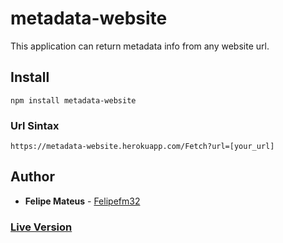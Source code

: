# metadata-website

This application can return metadata info from  any website url.

## Install
```shell
npm install metadata-website
```


### Url Sintax

```url
https://metadata-website.herokuapp.com/Fetch?url=[your_url]
```

## Author

* **Felipe Mateus** - [Felipefm32](https://github.com/felipefm32/metadata-website)


### [Live Version](https://metadata-website.herokuapp.com/Fetch?url=http://google.com)